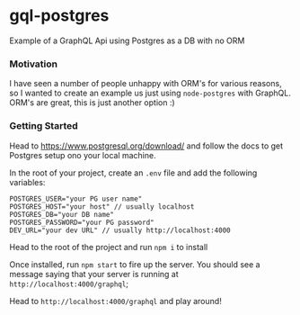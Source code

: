 # gql-postgres

Example of a GraphQL Api using Postgres as a DB with no ORM

### Motivation

I have seen a number of people unhappy with ORM's for various reasons, so I wanted to create an example us just using `node-postgres` with GraphQL. ORM's are great, this is just another option :)

### Getting Started

Head to https://www.postgresql.org/download/ and follow the docs to get Postgres setup ono your local machine.

In the root of your project, create an `.env` file and add the following variables:

```
POSTGRES_USER="your PG user name"
POSTGRES_HOST="your host" // usually localhost
POSTGRES_DB="your DB name"
POSTGRES_PASSWORD="your PG password"
DEV_URL="your dev URL" // usually http://localhost:4000
```

Head to the root of the project and run `npm i` to install

Once installed, run `npm start` to fire up the server. You should see a message saying that your server is running at `http://localhost:4000/graphql`;

Head to `http://localhost:4000/graphql` and play around!
